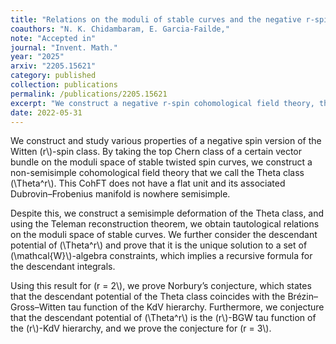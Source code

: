 ```yaml
---
title: "Relations on the moduli of stable curves and the negative r-spin Witten conjecture"
coauthors: "N. K. Chidambaram, E. Garcia-Failde,"
note: "Accepted in"
journal: "Invent. Math."
year: "2025"
arxiv: "2205.15621"
category: published
collection: publications
permalink: /publications/2205.15621
excerpt: "We construct a negative r-spin cohomological field theory, the r-Theta-class, prove topological recursion and W-constraints, and derive tautological relations via Teleman's classification."
date: 2022-05-31
---
```


We construct and study various properties of a negative spin version of the Witten \(r\\)-spin class. By taking the top Chern class of a certain vector bundle on the moduli space of stable twisted spin curves, we construct a non-semisimple cohomological field theory that we call the Theta class \(\\Theta^r\\). This CohFT does not have a flat unit and its associated Dubrovin–Frobenius manifold is nowhere semisimple.

Despite this, we construct a semisimple deformation of the Theta class, and using the Teleman reconstruction theorem, we obtain tautological relations on the moduli space of stable curves. We further consider the descendant potential of \(\\Theta^r\\) and prove that it is the unique solution to a set of \(\\mathcal{W}\\)-algebra constraints, which implies a recursive formula for the descendant integrals.

Using this result for \(r = 2\\), we prove Norbury’s conjecture, which states that the descendant potential of the Theta class coincides with the Brézin–Gross–Witten tau function of the KdV hierarchy. Furthermore, we conjecture that the descendant potential of \(\\Theta^r\\) is the \(r\\)-BGW tau function of the \(r\\)-KdV hierarchy, and we prove the conjecture for \(r = 3\\).